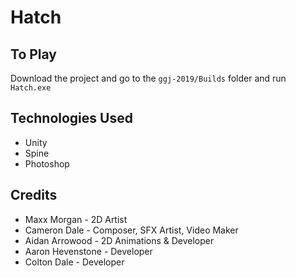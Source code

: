 # Hatch

## To Play
Download the project and go to the `ggj-2019/Builds` folder and run `Hatch.exe`

## Technologies Used
* Unity
* Spine
* Photoshop

## Credits
* Maxx Morgan - 2D Artist
* Cameron Dale - Composer, SFX Artist, Video Maker
* Aidan Arrowood - 2D Animations & Developer
* Aaron Hevenstone - Developer
* Colton Dale - Developer
